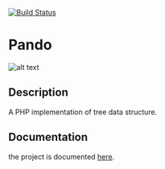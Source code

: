 [![Build Status](https://travis-ci.org/MarshallJamesRaynor/pando.svg?branch=master)](https://travis-ci.org/MarshallJamesRaynor/pando)
# Pando
![alt text](https://upload.wikimedia.org/wikipedia/commons/9/9e/FallPando02.jpg)

## Description
A PHP implementation of tree data structure.

## Documentation
the project is documented [here](./docs).
